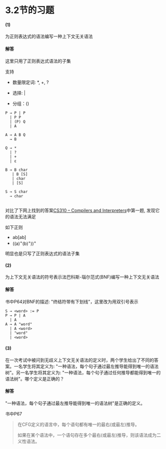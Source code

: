# 3.2节的习题

#### (1)

为正则表达式的语法编写一种上下文无关语法

#### 解答

这里只用了正则表达式语法的子集

支持

- 数量限定词: *, +, ?

- 选择: |
- 分组：()

```
P → P | P
  | P P
  | (P) Q
  | A
  
A → A B Q
  → B
  
Q → *
  | ?
  | +
  | ε

B → B char
   | B [S]
   | char
   | [S]
   
S → S char
  → char
  
```

对比了下网上找到的答案[CS310 – Compilers and Interpreters](http://courses.knox.edu/cs310/hw2_sol.pdf)中第一题, 发现它的语法无法满足

如下正则

- ab[ab]
- ((a)<sup>+</sup>(b)<sup>+</sup>))<sup>+</sup>

明显也是只写了正则表达式的语法子集

#### (2)

为上下文无关语法的符号表示法巴科斯-瑙尔范式(BNF)编写一种上下文无关语法

#### 解答

书中P64对BNF的描述: "终结符带有下划线"，这里改为用双引号表示

```
S → <word> := P
P → P | A
  | A
A → A "word"
  | A <word>
  | "word"
  | <word>
```

#### (3)

在一次考试中被问到无歧义上下文无关语法的定义时，两个学生给出了不同的答案。一名学生将其定义为: "一种语法，每个句子通过最左推导能得到唯一的语法树"。另一名学生将其定义为: "一种语法，每个句子通过任何推导都能得到唯一的语法树"。哪个定义是正确的？

#### 解答

"一种语法，每个句子通过最左推导能得到唯一的语法树"是正确的定义。

书中P67

> 在CFG定义的语言中，每个语句都有唯一的最右(或最左)推导。
>
> 如果在某个语法中，一个语句存在多个最右(或最左)推导，则该语法成为二义性语法。
